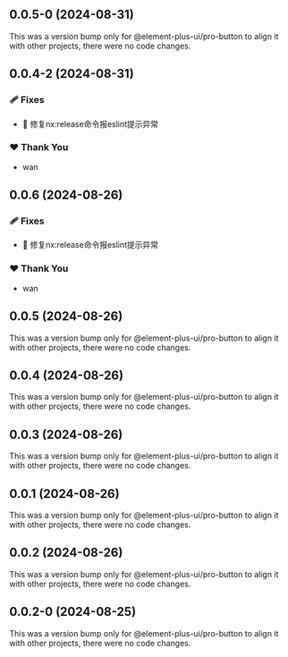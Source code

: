 ## 0.0.5-0 (2024-08-31)

This was a version bump only for @element-plus-ui/pro-button to align it with other projects, there were no code changes.

## 0.0.4-2 (2024-08-31)


### 🩹 Fixes

- 🐛 修复nx:release命令报eslint提示异常


### ❤️  Thank You

- wan

## 0.0.6 (2024-08-26)


### 🩹 Fixes

- 🐛 修复nx:release命令报eslint提示异常


### ❤️  Thank You

- wan

## 0.0.5 (2024-08-26)

This was a version bump only for @element-plus-ui/pro-button to align it with other projects, there were no code changes.

## 0.0.4 (2024-08-26)

This was a version bump only for @element-plus-ui/pro-button to align it with other projects, there were no code changes.

## 0.0.3 (2024-08-26)

This was a version bump only for @element-plus-ui/pro-button to align it with other projects, there were no code changes.

## 0.0.1 (2024-08-26)

This was a version bump only for @element-plus-ui/pro-button to align it with other projects, there were no code changes.

## 0.0.2 (2024-08-26)

This was a version bump only for @element-plus-ui/pro-button to align it with other projects, there were no code changes.

## 0.0.2-0 (2024-08-25)

This was a version bump only for @element-plus-ui/pro-button to align it with other projects, there were no code changes.
